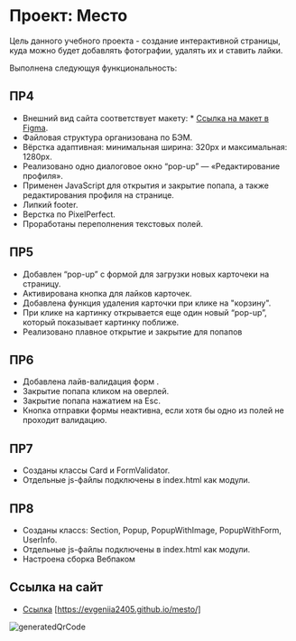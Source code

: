# Проект: Место

Цель данного учебного проекта - создание интерактивной страницы, куда можно будет добавлять фотографии, удалять их и ставить лайки.

Выполнена следующуя функциональность:

## **ПР4**

- Внешний вид сайта соответствует макету: \* [Ссылка на макет в Figma](https://www.figma.com/file/2cn9N9jSkmxD84oJik7xL7/JavaScript.-Sprint-4?node-id=0%3A1).
- Файловая структура организована по БЭМ.
- Вёрстка адаптивная: минимальная ширина: 320px и максимальная: 1280px.
- Реализовано одно диалоговое окно “pop-up” — «Редактирование профиля».
- Применен JavaScript для открытия и закрытие попапа, а также редактирования профиля на странице.
- Липкий footer.
- Верстка по PixelPerfect.
- Проработаны переполнения текстовых полей.


## **ПР5**

- Добавлен “pop-up” с формой для загрузки новых карточеки на страницу.
- Активирована кнопка для лайков карточек.
- Добавлена функция удаления карточки при клике на "корзину".
- При клике на картинку открывается еще один новый “pop-up”, который показывает картинку поближе.
- Реализовано плавное открытие и закрытие для попапов


## **ПР6**

- Добавлена лайв-валидация форм .
- Закрытие попапа кликом на оверлей.
- Закрытие попапа нажатием на Esc.
- Кнопка отправки формы неактивна, если хотя бы одно из полей не проходит валидацию.

## **ПР7**

- Созданы классы Card и FormValidator.
- Отдельные js-файлы подключены в index.html как модули.

## **ПР8**

- Созданы классs: Section, Popup, PopupWithImage, PopupWithForm, UserInfo.
- Отдельные js-файлы подключены в index.html как модули.
- Настроена сборка Вебпаком

## **Ссылка на сайт**

- [Ссылка](https://evgeniia2405.github.io/mesto/)
  [https://evgeniia2405.github.io/mesto/]

![generatedQrCode](https://user-images.githubusercontent.com/107268897/184111082-c70ea692-5f1f-4824-b7b3-b751f9bf1af3.png)
